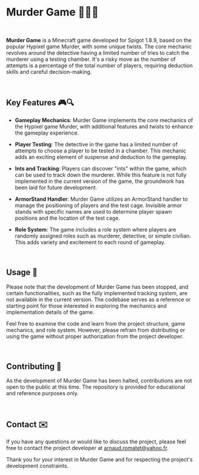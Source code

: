 # Murder Game 🕵️‍♂️🔪

<br/>

**Murder Game** is a Minecraft game developed for Spigot 1.8.9, based on the popular Hypixel game Murder, with some unique twists. The core mechanic revolves around the detective having a limited number of tries to catch the murderer using a testing chamber. It's a risky move as the number of attempts is a percentage of the total number of players, requiring deduction skills and careful decision-making.

<br/>

## Key Features 🎮🔍

- **Gameplay Mechanics**: Murder Game implements the core mechanics of the Hypixel game Murder, with additional features and twists to enhance the gameplay experience.

- **Player Testing**: The detective in the game has a limited number of attempts to choose a player to be tested in a chamber. This mechanic adds an exciting element of suspense and deduction to the gameplay.

- **Ints and Tracking**: Players can discover "ints" within the game, which can be used to track down the murderer. While this feature is not fully implemented in the current version of the game, the groundwork has been laid for future development.

- **ArmorStand Handler**: Murder Game utilizes an ArmorStand handler to manage the positioning of players and the test cage. Invisible armor stands with specific names are used to determine player spawn positions and the location of the test cage.

- **Role System**: The game includes a role system where players are randomly assigned roles such as murderer, detective, or simple civilian. This adds variety and excitement to each round of gameplay.

<br/>

## Usage 📝

Please note that the development of Murder Game has been stopped, and certain functionalities, such as the fully implemented tracking system, are not available in the current version. The codebase serves as a reference or starting point for those interested in exploring the mechanics and implementation details of the game.

Feel free to examine the code and learn from the project structure, game mechanics, and role system. However, please refrain from distributing or using the game without proper authorization from the project developer.

<br/>

## Contributing 🤝

As the development of Murder Game has been halted, contributions are not open to the public at this time. The repository is provided for educational and reference purposes only.

<br/>

## Contact ✉️

If you have any questions or would like to discuss the project, please feel free to contact the project developer at [arnaud.romatet@yahoo.fr](mailto:arnaud.romatet@yahoo.fr).

Thank you for your interest in Murder Game and for respecting the project's development constraints.
